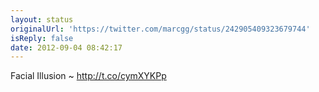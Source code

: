 ```yaml
---
layout: status
originalUrl: 'https://twitter.com/marcgg/status/242905409323679744'
isReply: false
date: 2012-09-04 08:42:17
---
```


Facial Illusion ~ http://t.co/cymXYKPp
